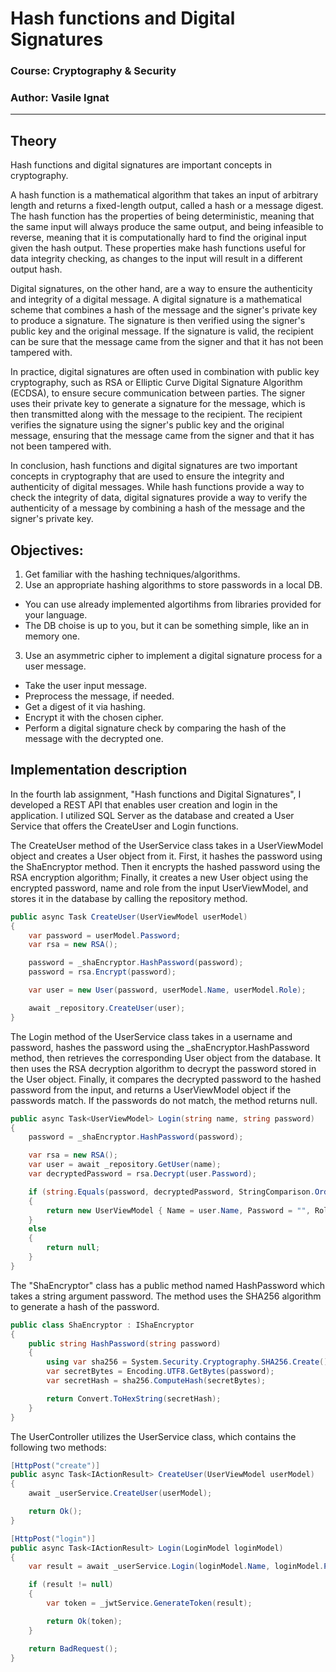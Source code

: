 # Hash functions and Digital Signatures

### Course: Cryptography & Security

### Author: Vasile Ignat

---

## Theory

Hash functions and digital signatures are important concepts in cryptography.

A hash function is a mathematical algorithm that takes an input of arbitrary length and returns a fixed-length output, called a hash or a message digest. The hash function has the properties of being deterministic, meaning that the same input will always produce the same output, and being infeasible to reverse, meaning that it is computationally hard to find the original input given the hash output. These properties make hash functions useful for data integrity checking, as changes to the input will result in a different output hash.

Digital signatures, on the other hand, are a way to ensure the authenticity and integrity of a digital message. A digital signature is a mathematical scheme that combines a hash of the message and the signer's private key to produce a signature. The signature is then verified using the signer's public key and the original message. If the signature is valid, the recipient can be sure that the message came from the signer and that it has not been tampered with.

In practice, digital signatures are often used in combination with public key cryptography, such as RSA or Elliptic Curve Digital Signature Algorithm (ECDSA), to ensure secure communication between parties. The signer uses their private key to generate a signature for the message, which is then transmitted along with the message to the recipient. The recipient verifies the signature using the signer's public key and the original message, ensuring that the message came from the signer and that it has not been tampered with.

In conclusion, hash functions and digital signatures are two important concepts in cryptography that are used to ensure the integrity and authenticity of digital messages. While hash functions provide a way to check the integrity of data, digital signatures provide a way to verify the authenticity of a message by combining a hash of the message and the signer's private key.

## Objectives:

1. Get familiar with the hashing techniques/algorithms.
2. Use an appropriate hashing algorithms to store passwords in a local DB.

- You can use already implemented algortihms from libraries provided for your language.
- The DB choise is up to you, but it can be something simple, like an in memory one.

3. Use an asymmetric cipher to implement a digital signature process for a user message.

- Take the user input message.
- Preprocess the message, if needed.
- Get a digest of it via hashing.
- Encrypt it with the chosen cipher.
- Perform a digital signature check by comparing the hash of the message with the decrypted one.

## Implementation description

In the fourth lab assignment, "Hash functions and Digital Signatures", I developed a REST API that enables user creation and login in the application. I utilized SQL Server as the database and created a User Service that offers the CreateUser and Login functions.

The CreateUser method of the UserService class takes in a UserViewModel object and creates a User object from it. First, it hashes the password using the ShaEncryptor method. Then it encrypts the hashed password using the RSA encryption algorithm; Finally, it creates a new User object using the encrypted password, name and role from the input UserViewModel, and stores it in the database by calling the repository method.

```c#
public async Task CreateUser(UserViewModel userModel)
{
    var password = userModel.Password;
    var rsa = new RSA();

    password = _shaEncryptor.HashPassword(password);
    password = rsa.Encrypt(password);

    var user = new User(password, userModel.Name, userModel.Role);

    await _repository.CreateUser(user);
}
```

The Login method of the UserService class takes in a username and password, hashes the password using the \_shaEncryptor.HashPassword method, then retrieves the corresponding User object from the database. It then uses the RSA decryption algorithm to decrypt the password stored in the User object. Finally, it compares the decrypted password to the hashed password from the input, and returns a UserViewModel object if the passwords match. If the passwords do not match, the method returns null.

```c#
public async Task<UserViewModel> Login(string name, string password)
{
    password = _shaEncryptor.HashPassword(password);

    var rsa = new RSA();
    var user = await _repository.GetUser(name);
    var decryptedPassword = rsa.Decrypt(user.Password);

    if (string.Equals(password, decryptedPassword, StringComparison.OrdinalIgnoreCase))
    {
        return new UserViewModel { Name = user.Name, Password = "", Role = user.Role };
    }
    else
    {
        return null;
    }
}
```

The "ShaEncryptor" class has a public method named HashPassword which takes a string argument password. The method uses the SHA256 algorithm to generate a hash of the password.

```c#
public class ShaEncryptor : IShaEncryptor
{
    public string HashPassword(string password)
    {
        using var sha256 = System.Security.Cryptography.SHA256.Create();
        var secretBytes = Encoding.UTF8.GetBytes(password);
        var secretHash = sha256.ComputeHash(secretBytes);

        return Convert.ToHexString(secretHash);
    }
}
```

The UserController utilizes the UserService class, which contains the following two methods:

```c#
[HttpPost("create")]
public async Task<IActionResult> CreateUser(UserViewModel userModel)
{
    await _userService.CreateUser(userModel);

    return Ok();
}

[HttpPost("login")]
public async Task<IActionResult> Login(LoginModel loginModel)
{
    var result = await _userService.Login(loginModel.Name, loginModel.Password);

    if (result != null)
    {
        var token = _jwtService.GenerateToken(result);

        return Ok(token);
    }

    return BadRequest();
}
```
